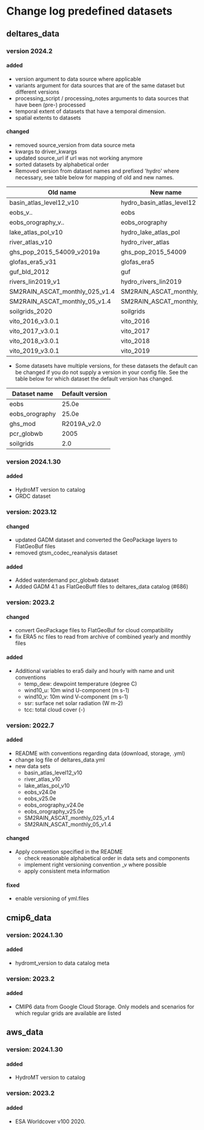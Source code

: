 # Change log predefined datasets

## deltares_data

### version 2024.2

#### added
- version argument to data source where applicable
- variants argument for data sources that are of the same dataset but different versions
- processing_script / processing_notes arguments to data sources that have been (pre-) processed
- temporal extent of datasets that have a temporal dimension.
- spatial extents to datasets

#### changed
- removed source_version from data source meta
- kwargs to driver_kwargs
- updated source_url if url was not working anymore
- sorted datasets by alphabetical order
- Removed version from dataset names and prefixed 'hydro' where necessary, see table below for mapping of old and new names.

| Old name                       | New name                  |
|--------------------------------|---------------------------|
| basin_atlas_level12_v10        | hydro_basin_atlas_level12 |
| eobs_v..                       | eobs                      |
| eobs_orography_v..             | eobs_orography            |
| lake_atlas_pol_v10             | hydro_lake_atlas_pol      |
| river_atlas_v10                | hydro_river_atlas         |
| ghs_pop_2015_54009_v2019a      | ghs_pop_2015_54009        |
| glofas_era5_v31                | glofas_era5               |
| guf_bld_2012                   | guf                       |
| rivers_lin2019_v1              | hydro_rivers_lin2019      |
| SM2RAIN_ASCAT_monthly_025_v1.4 | SM2RAIN_ASCAT_monthly_025 |
| SM2RAIN_ASCAT_monthly_05_v1.4  | SM2RAIN_ASCAT_monthly_05  |
| soilgrids_2020                 | soilgrids                 |
| vito_2016_v3.0.1               | vito_2016                 |
| vito_2017_v3.0.1               | vito_2017                 |
| vito_2018_v3.0.1               | vito_2018                 |
| vito_2019_v3.0.1               | vito_2019                 |

- Some datasets have multiple versions, for these datasets the default can be changed if you do not supply a version in your config file. See the table below for which dataset the default version has changed.

| Dataset name   | Default version |
|----------------|-----------------|
| eobs           | 25.0e           |
| eobs_orography | 25.0e           |
| ghs_mod        | R2019A_v2.0     |
| pcr_globwb     | 2005            |
| soilgrids      | 2.0             |



### version 2024.1.30

#### added
- HydroMT version to catalog
- GRDC dataset


### version: 2023.12

#### changed
- updated GADM dataset and converted the GeoPackage layers to FlatGeoBuf files
- removed gtsm_codec_reanalysis dataset

#### added
- Added waterdemand pcr_globwb dataset
- Added GADM 4.1 as FlatGeoBuff files to deltares_data catalog (#686)


### version: 2023.2

#### changed
- convert GeoPackage files to FlatGeoBuf for cloud compatibility
- fix ERA5 nc files to read from archive of combined yearly and monthly files

#### added
- Additional variables to era5 daily and hourly with name and unit conventions
	- temp_dew: dewpoint temperature (degree C)
	- wind10_u: 10m wind U-component (m s-1)
	- wind10_v: 10m wind V-component (m s-1)
	- ssr: surface net solar radiation (W m-2)
	- tcc: total cloud cover (-)


### version: 2022.7

#### added

- README with conventions regarding data (download, storage, .yml)
- change log file of deltares_data.yml
- new data sets
	- basin_atlas_level12_v10
	- river_atlas_v10
	- lake_atlas_pol_v10
	- eobs_v24.0e
	- eobs_v25.0e
	- eobs_orography_v24.0e
	- eobs_orography_v25.0e
	- SM2RAIN_ASCAT_monthly_025_v1.4
	- SM2RAIN_ASCAT_monthly_05_v1.4

#### changed
- Apply convention specified in the README
	- check reasonable alphabetical order in data sets and components
	- implement right versioning convention _v where possible
	- apply consistent meta information

#### fixed
- enable versioning of yml.files

## cmip6_data

### version: 2024.1.30

#### added
- hydromt_version to data catalog meta


### version: 2023.2

#### added
- CMIP6 data from Google Cloud Storage. Only models and scenarios for which regular grids are available are listed

## aws_data

### version: 2024.1.30

#### added
- HydroMT version to catalog

### version: 2023.2

#### added
- ESA Worldcover v100 2020.
